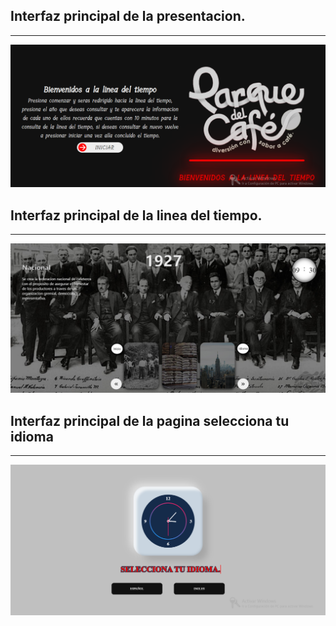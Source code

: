 <h2>Interfaz principal de la presentacion.</h2>
<hr></hr>
<img src="/images/CapturaA.PNG" alt="...">
<h2>Interfaz principal de la linea del tiempo.</h2>
<hr></hr>
<img src="/images/CapturaAB.PNG" alt="...">
<h2>Interfaz principal de la pagina selecciona tu idioma </h2>
<hr></hr>
<img src="/images/Capturareloj.PNG" alt="...">